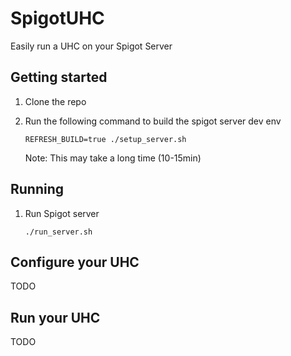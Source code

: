 # SpigotUHC

Easily run a UHC on your Spigot Server

## Getting started

1. Clone the repo

2. Run the following command to build the spigot server dev env
   
   ```
   REFRESH_BUILD=true ./setup_server.sh
   ```

   Note: This may take a long time (10-15min)

## Running

1. Run Spigot server

   ```
   ./run_server.sh
   ```

## Configure your UHC

TODO

## Run your UHC

TODO